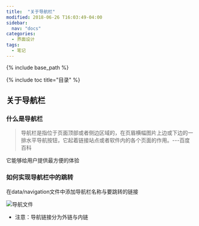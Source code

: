 ```yaml
---
title:  "关于导航栏"
modified: 2018-06-26 T16:03:49-04:00
sidebar:
  nav: "docs"
categories: 
  - 界面设计
tags:
  - 笔记
---
```


{% include base_path %}

{% include toc title="目录" %}


## 关于导航栏

### 什么是导航栏

> 导航栏是指位于页面顶部或者侧边区域的，在页眉横幅图片上边或下边的一排水平导航按钮，它起着链接站点或者软件内的各个页面的作用。---百度百科

它能够给用户提供最方便的体验

### 如何实现导航栏中的跳转


在data/navigation文件中添加导航栏名称与要跳转的链接

![导航文件]({{site.url}}{{site.baseurl}}/images/导航文件.png)

* 注意：导航链接分为外链与内链

